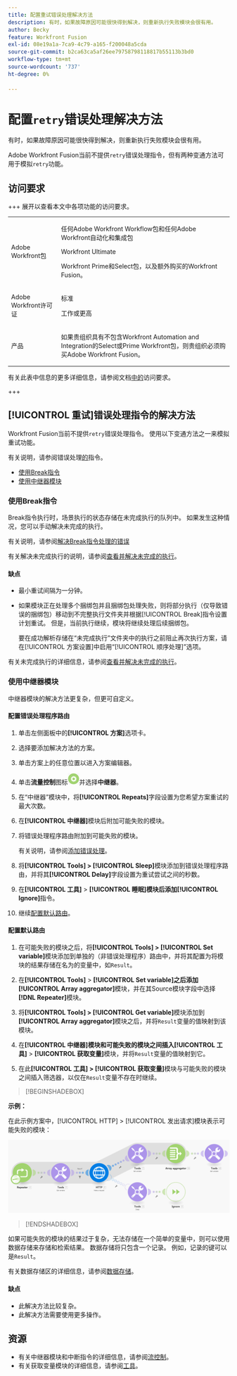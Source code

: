 ```yaml
---
title: 配置重试错误处理解决方法
description: 有时，如果故障原因可能很快得到解决，则重新执行失败模块会很有用。
author: Becky
feature: Workfront Fusion
exl-id: 08e19a1a-7ca9-4c79-a165-f200048a5cda
source-git-commit: b2ca63ca5af26ee79758798118817b55113b3bd0
workflow-type: tm+mt
source-wordcount: '737'
ht-degree: 0%

---
```


# 配置`retry`错误处理解决方法

有时，如果故障原因可能很快得到解决，则重新执行失败模块会很有用。

Adobe Workfront Fusion当前不提供`retry`错误处理指令，但有两种变通方法可用于模拟`retry`功能。

## 访问要求

+++ 展开以查看本文中各项功能的访问要求。

<table style="table-layout:auto">
 <col> 
 <col> 
 <tbody> 
  <tr> 
   <td role="rowheader">Adobe Workfront包</td> 
   <td> <p>任何Adobe Workfront Workflow包和任何Adobe Workfront自动化和集成包</p><p>Workfront Ultimate</p><p>Workfront Prime和Select包，以及额外购买的Workfront Fusion。</p> </td> 
  </tr> 
  <tr data-mc-conditions=""> 
   <td role="rowheader">Adobe Workfront许可证</td> 
   <td> <p>标准</p><p>工作或更高</p> </td> 
  </tr> 
  <tr> 
   <td role="rowheader">产品</td> 
   <td>
   <p>如果贵组织具有不包含Workfront Automation and Integration的Select或Prime Workfront包，则贵组织必须购买Adobe Workfront Fusion。</li></ul>
   </td> 
  </tr>
 </tbody> 
</table>

有关此表中信息的更多详细信息，请参阅文档[中的](/help/workfront-fusion/references/licenses-and-roles/access-level-requirements-in-documentation.md)访问要求。

+++

## [!UICONTROL 重试]错误处理指令的解决方法

Workfront Fusion当前不提供`retry`错误处理指令。 使用以下变通方法之一来模拟重试功能。

有关说明，请参阅错误处理[的](/help/workfront-fusion/references/errors/directives-for-error-handling.md)指令。

* [使用Break指令](#use-the-break-directive)
* [使用中继器模块](#use-the-repeater-module)

### 使用Break指令

Break指令执行时，场景执行的状态存储在未完成执行的队列中。 如果发生这种情况，您可以手动解决未完成的执行。

有关说明，请参阅[解决Break指令处理的错误](/help/workfront-fusion/create-scenarios/config-error-handling/resolve-error-from-break-directive.md)

有关解决未完成执行的说明，请参阅[查看并解决未完成的执行](/help/workfront-fusion/manage-scenarios/view-and-resolve-incomplete-executions.md)。

#### 缺点

* 最小重试间隔为一分钟。
* 如果模块正在处理多个捆绑包并且捆绑包处理失败，则将部分执行（仅导致错误的捆绑包）移动到不完整执行文件夹并根据[!UICONTROL Break]指令设置计划重试。 但是，当前执行继续，模块将继续处理后续捆绑包。

  要在成功解析存储在“未完成执行”文件夹中的执行之前阻止再次执行方案，请在[!UICONTROL 方案设置]中启用“[!UICONTROL 顺序处理]”选项。

有关未完成执行的详细信息，请参阅[查看并解决未完成的执行](/help/workfront-fusion/manage-scenarios/view-and-resolve-incomplete-executions.md)。

### 使用中继器模块

中继器模块的解决方法更复杂，但更可自定义。

#### 配置错误处理程序路由

1. 单击左侧面板中的&#x200B;**[!UICONTROL 方案]**&#x200B;选项卡。
1. 选择要添加解决方法的方案。
1. 单击方案上的任意位置以进入方案编辑器。
1. 单击&#x200B;**流量控制**&#x200B;图标![流量控制](assets/flow-control-icon.png)并选择&#x200B;**中继器**。
1. 在“中继器”模块中，将&#x200B;**[!UICONTROL Repeats]**&#x200B;字段设置为您希望方案重试的最大次数。
1. 在&#x200B;**[!UICONTROL 中继器]**&#x200B;模块后附加可能失败的模块。
1. 将错误处理程序路由附加到可能失败的模块。

   有关说明，请参阅[添加错误处理](/help/workfront-fusion/create-scenarios/config-error-handling/error-handling.md)。
1. 将&#x200B;**[!UICONTROL Tools] > [!UICONTROL Sleep]**&#x200B;模块添加到错误处理程序路由，并将其&#x200B;**[!UICONTROL Delay]**&#x200B;字段设置为重试尝试之间的秒数。

1. 在&#x200B;**[!UICONTROL 工具]** > **[!UICONTROL 睡眠]模块后添加[!UICONTROL Ignore]**&#x200B;指令。
1. 继续[配置默认路由](#configure-the-default-route)。

#### 配置默认路由

1. 在可能失败的模块之后，将&#x200B;**[!UICONTROL Tools] > [!UICONTROL Set variable]**&#x200B;模块添加到单独的（非错误处理程序）路由中，并将其配置为将模块的结果存储在名为的变量中，如`Result`。

1. 在&#x200B;**[!UICONTROL Tools]** > **[!UICONTROL Set variable]之后添加[!UICONTROL Array aggregator]**&#x200B;模块，并在其Source模块字段中选择&#x200B;**[!DNL Repeater]**&#x200B;模块。

1. 将&#x200B;**[!UICONTROL Tools] > [!UICONTROL Get variable]**&#x200B;模块添加到&#x200B;**[!UICONTROL Array aggregator]**&#x200B;模块之后，并将`Result`变量的值映射到该模块。

1. 在&#x200B;**[!UICONTROL 中继器]模块和可能失败的模块之间插入[!UICONTROL 工具]** > **[!UICONTROL 获取变量]**&#x200B;模块，并将`Result`变量的值映射到它。

1. 在此&#x200B;**[!UICONTROL 工具] > [!UICONTROL 获取变量]**&#x200B;模块与可能失败的模块之间插入筛选器，以仅在`Result`变量不存在时继续。

>[!BEGINSHADEBOX]

**示例：**

在此示例方案中，[!UICONTROL HTTP] > [!UICONTROL 发出请求]模块表示可能失败的模块：

![HTTP发出请求](assets/http-make-request.png)

>[!ENDSHADEBOX]

如果可能失败的模块的结果过于复杂，无法存储在一个简单的变量中，则可以使用数据存储来存储和检索结果。 数据存储将只包含一个记录。 例如，记录的键可以是`Result`。

有关数据存储区的详细信息，请参阅[数据存储](/help/workfront-fusion/create-scenarios/map-data/data-stores.md)。

#### 缺点

* 此解决方法比较复杂。
* 此解决方法需要使用更多操作。

## 资源

* 有关中继器模块和中断指令的详细信息，请参阅[流控制](/help/workfront-fusion/references/apps-and-modules/tools-and-transformers/flow-control.md)。
* 有关获取变量模块的详细信息，请参阅[工具](/help/workfront-fusion/references/apps-and-modules/tools-and-transformers/tools-modules.md)。
